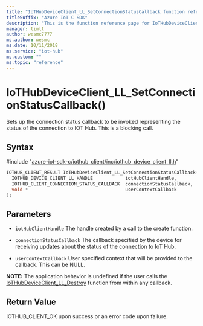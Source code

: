 ```yaml
---                             
title: "IoTHubDeviceClient_LL_SetConnectionStatusCallback function reference | Microsoft Docs" 
titleSuffix: "Azure IoT C SDK"            
description: "This is the function reference page for IoTHubDeviceClient_LL_SetConnectionStatusCallback() in the Azure IoT C SDK. This SDK is used with the Azure IoT Hub and Azure IoT Hub Device Provisioning Service"            
manager: timlt                 
author: wesmc7777              
ms.author: wesmc               
ms.date: 10/11/2018                    
ms.service: "iot-hub"             
ms.custom: ""                
ms.topic: "reference"        
---                            
```


# IoTHubDeviceClient_LL_SetConnectionStatusCallback()

Sets up the connection status callback to be invoked representing the status of the connection to IOT Hub. This is a blocking call.

## Syntax

\#include "[azure-iot-sdk-c/iothub_client/inc/iothub_device_client_ll.h](../iothub-device-client-ll-h.md)"  
```C
IOTHUB_CLIENT_RESULT IoTHubDeviceClient_LL_SetConnectionStatusCallback(
  IOTHUB_DEVICE_CLIENT_LL_HANDLE            iotHubClientHandle,
  IOTHUB_CLIENT_CONNECTION_STATUS_CALLBACK  connectionStatusCallback,
  void *                                    userContextCallback
);
```

## Parameters
* `iotHubClientHandle` The handle created by a call to the create function. 

* `connectionStatusCallback` The callback specified by the device for receiving updates about the status of the connection to IoT Hub. 

* `userContextCallback` User specified context that will be provided to the callback. This can be NULL.

**NOTE:** The application behavior is undefined if the user calls the [IoTHubDeviceClient_LL_Destroy](../iothub-device-client-ll-h/iothubdeviceclient-ll-destroy.md) function from within any callback.

## Return Value
IOTHUB_CLIENT_OK upon success or an error code upon failure.

